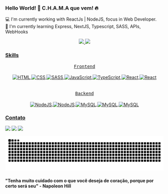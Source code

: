 ### Hello World! 👋 C.H.A.M.A que vem! 🔥

💻 I'm currently working with ReactJs | NodeJS, focus in Web Developer. <br>
🌱 I'm currently learning Express, NextJS, Typescript, SASS, APIs, WebHooks <br>

<div align="center">
  <a href="https://github.com/fearanha">
  <img height="180em" src="https://github-readme-stats.vercel.app/api?username=fearanha&show_icons=true&theme=dracula&include_all_commits=true&count_private=true"/>
  <img height="180em" src="https://github-readme-stats.vercel.app/api/top-langs/?username=fearanha&layout=compact&langs_count=7&theme=dracula"/>
</div>

### Skills

<div align="center">
  <kbd>Frontend</kbd>
</div>  
     <div align="center" style="display: inline_block"><br>  
        <img align="center" alt="HTML" height="30" width="80"
        src="https://img.shields.io/badge/HTML-239120?style=for-the-badge&logo=html5&logoColor=white">
        <img align="center" alt="CSS" height="30" width="80"
        src="https://img.shields.io/badge/CSS-239120?&style=for-the-badge&logo=css3&logoColor=white">
        <img align="center" alt="SASS" height="30" width="80"
        src="https://img.shields.io/badge/Sass-CC6699?style=for-the-badge&logo=sass&logoColor=white">
        <img align="center" alt="JavaScript" height="30" width="80"
        src="https://img.shields.io/badge/JavaScript-F7DF1E?style=for-the-badge&logo=javascript&logoColor=black">
        <img align="center" alt="TypeScript" height="30" width="80"
        src="https://img.shields.io/badge/TypeScript-007ACC?style=for-the-badge&logo=typescript&logoColor=white">
        <img align="center" alt="React" height="30" width="80"
        src="https://img.shields.io/badge/React-20232A?style=for-the-badge&logo=react&logoColor=61DAFB">
        <img align="center" alt="React" height="30" width="80"
        src="https://img.shields.io/badge/Tailwind_CSS-38B2AC?style=for-the-badge&logo=tailwind-css&logoColor=white">
     </div>
<div align="center"><br><br>
  <kbd>Backend</kbd>
</div>  
     <div align="center" style="display: inline_block"><br>
        <img align="center" alt="NodeJS" height="30" width="80"
        src="https://img.shields.io/badge/MongoDB-4EA94B?style=for-the-badge&logo=mongodb&logoColor=white">
        <img align="center" alt="NodeJS" height="30" width="80"
        src="https://img.shields.io/badge/Node.js-43853D?style=for-the-badge&logo=node.js&logoColor=white">
        <img align="center" alt="MySQL" height="30" width="80"
        src="https://img.shields.io/badge/Express.js-404D59?style=for-the-badge">
        <img align="center" alt="MySQL" height="30" width="80"
        src="https://img.shields.io/badge/MySQL-005C84?style=for-the-badge&logo=mysql&logoColor=white">
        <img align="center" alt="MySQL" height="30" width="80"
        src="https://img.shields.io/badge/PostgreSQL-316192?style=for-the-badge&logo=postgresql&logoColor=white">
  </div>  
  
### Contato
<div>
<a href = "mailto:felipearanha.c@gmail.com"><img src="https://img.shields.io/badge/Gmail-D14836?style=for-the-badge&logo=gmail&logoColor=white" target="_blank"></a>
<a href="https://instagram.com/feharanha" target="_blank"><img src="https://img.shields.io/badge/-Instagram-%23E4405F?style=for-the-badge&logo=instagram&logoColor=white" target="_blank"></a>
<a href="https://www.linkedin.com/in/felipe-aranha-adc" target="_blank"><img src="https://img.shields.io/badge/-LinkedIn-%230077B5?style=for-the-badge&logo=linkedin&logoColor=white" target="_blank"></a>

![Snake animation](https://github.com/fearanha/fearanha/blob/output/github-contribution-grid-snake.svg)

</div>
  
#### "Tenha muito cuidado com o que você deseja de coração, porque por certo será seu" - Napoleon Hill
